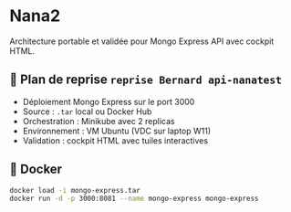 # Nana2

Architecture portable et validée pour Mongo Express API avec cockpit HTML.

## 🔁 Plan de reprise `reprise Bernard api-nanatest`

- Déploiement Mongo Express sur le port 3000
- Source : `.tar` local ou Docker Hub
- Orchestration : Minikube avec 2 replicas
- Environnement : VM Ubuntu (VDC sur laptop W11)
- Validation : cockpit HTML avec tuiles interactives

## 🐳 Docker

```bash
docker load -i mongo-express.tar
docker run -d -p 3000:8081 --name mongo-express mongo-express